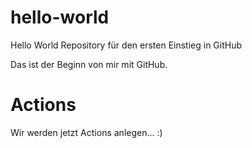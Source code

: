 # hello-world
Hello World Repository für den ersten Einstieg in GitHub

Das ist der Beginn von mir mit GitHub.

# Actions

Wir werden jetzt Actions anlegen... :)

